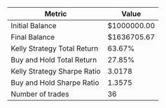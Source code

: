 | Metric | Value |
| --- | --- |
| Initial Balance | $1000000.00 |
| Final Balance | $1636705.67 |
| Kelly Strategy Total Return | 63.67% |
| Buy and Hold Total Return | 27.85% |
| Kelly Strategy Sharpe Ratio | 3.0178 |
| Buy and Hold Sharpe Ratio | 1.3575 |
| Number of trades | 36 |
